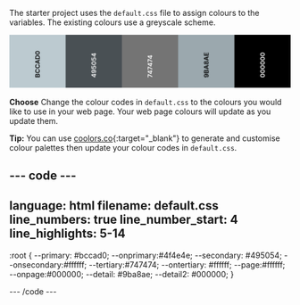 The starter project uses the `default.css` file to assign colours to the variables. The existing colours use a greyscale scheme. 

![The default colour palette showing 5 shades of grey.](images/greyscale.png)

**Choose** Change the colour codes in `default.css` to the colours you would like to use in your web page. Your web page colours will update as you update them.

**Tip:** You can use [coolors.co](https://coolors.co){:target="_blank"} to generate and customise colour palettes then update your colour codes in `default.css`.

--- code ---
---
language: html
filename: default.css
line_numbers: true
line_number_start: 4
line_highlights: 5-14
---

:root {
  --primary: #bccad0;
  --onprimary:#4f4e4e;
  --secondary: #495054;
  --onsecondary:#ffffff;
  --tertiary:#747474;
  --ontertiary: #ffffff;
  --page:#ffffff;
  --onpage:#000000;
  --detail: #9ba8ae;
  --detail2: #000000;
}

--- /code ---
